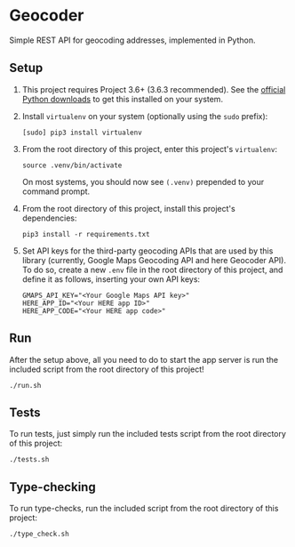 # Geocoder

Simple REST API for geocoding addresses, implemented in Python.

## Setup

1. This project requires Project 3.6+ (3.6.3 recommended). See the
    [official Python downloads](https://www.python.org/downloads/) to get this
    installed on your system.

2. Install `virtualenv` on your system (optionally using the `sudo` prefix):
    ```
    [sudo] pip3 install virtualenv
    ```

3. From the root directory of this project, enter this project's `virtualenv`:
    ```
    source .venv/bin/activate
    ```
    On most systems, you should now see `(.venv)` prepended to your command
    prompt.

4. From the root directory of this project, install this project's dependencies:
    ```
    pip3 install -r requirements.txt
    ```
5. Set API keys for the third-party geocoding APIs that are used by this library
    (currently, Google Maps Geocoding API and here Geocoder API). To do so,
    create a new `.env` file in the root directory of this project, and define
    it as follows, inserting your own API keys:
    ```
    GMAPS_API_KEY="<Your Google Maps API key>"
    HERE_APP_ID="<Your HERE app ID>"
    HERE_APP_CODE="<Your HERE app code>"
    ```


## Run

After the setup above, all you need to do to start the app server is run the included script from
the root directory of this project!

```
./run.sh
```

## Tests

To run tests, just simply run the included tests script from the root directory of this project:

```
./tests.sh
```

## Type-checking

To run type-checks, run the included script from the root directory of this project:

```
./type_check.sh
```
